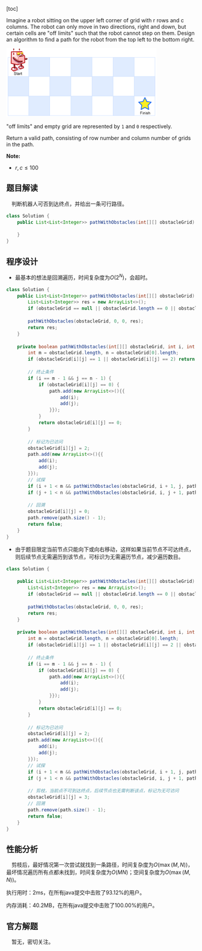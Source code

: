 [toc]

Imagine a robot sitting on the upper left corner of grid with r rows and c columns. The robot can only move in two directions, right and down, but certain cells are "off limits" such that the robot cannot step on them. Design an algorithm to find a path for the robot from the top left to the bottom right.

![](../images/0802.png)

"off limits" and empty grid are represented by `1` and `0` respectively.

Return a valid path, consisting of row number and column number of grids in the path.



**Note:**

- $r, c \le 100$



## 题目解读

&emsp;判断机器人可否到达终点，并给出一条可行路径。

```java
class Solution {
    public List<List<Integer>> pathWithObstacles(int[][] obstacleGrid) {

    }
}
```

## 程序设计

* 最基本的想法是回溯遍历，时间复杂度为$O(2^N)$，会超时。

```java
class Solution {
    public List<List<Integer>> pathWithObstacles(int[][] obstacleGrid) {
        List<List<Integer>> res = new ArrayList<>();
        if (obstacleGrid == null || obstacleGrid.length == 0 || obstacleGrid[0].length == 0) return res;

        pathWithObstacles(obstacleGrid, 0, 0, res);
        return res;
    }

    private boolean pathWithObstacles(int[][] obstacleGrid, int i, int j, List<List<Integer>> path) {
        int m = obstacleGrid.length, n = obstacleGrid[0].length;
        if (obstacleGrid[i][j] == 1 || obstacleGrid[i][j] == 2) return false;

        // 终止条件
        if (i == m - 1 && j == n - 1) {
            if (obstacleGrid[i][j] == 0) {
                path.add(new ArrayList<>(){{
                    add(i);
                    add(j);
                }});
            }
            return obstacleGrid[i][j] == 0;
        }

        // 标记为已访问
        obstacleGrid[i][j] = 2;
        path.add(new ArrayList<>(){{
            add(i);
            add(j);
        }});
        // 试探
        if (i + 1 < m && pathWithObstacles(obstacleGrid, i + 1, j, path)) return true;
        if (j + 1 < n && pathWithObstacles(obstacleGrid, i, j + 1, path)) return true;

        // 回溯
        obstacleGrid[i][j] = 0;
        path.remove(path.size() - 1);
        return false;
    }
}
```

* 由于题目限定当前节点只能向下或向右移动，这样如果当前节点不可达终点，则后续节点无需遍历到该节点，可标识为无需遍历节点，减少遍历数目。

```java
class Solution {

    public List<List<Integer>> pathWithObstacles(int[][] obstacleGrid) {
        List<List<Integer>> res = new ArrayList<>();
        if (obstacleGrid == null || obstacleGrid.length == 0 || obstacleGrid[0].length == 0) return res;

        pathWithObstacles(obstacleGrid, 0, 0, res);
        return res;
    }

    private boolean pathWithObstacles(int[][] obstacleGrid, int i, int j, List<List<Integer>> path) {
        int m = obstacleGrid.length, n = obstacleGrid[0].length;
        if (obstacleGrid[i][j] == 1 || obstacleGrid[i][j] == 2 || obstacleGrid[i][j] == 3) return false;

        // 终止条件
        if (i == m - 1 && j == n - 1) {
            if (obstacleGrid[i][j] == 0) {
                path.add(new ArrayList<>(){{
                    add(i);
                    add(j);
                }});
            }
            return obstacleGrid[i][j] == 0;
        }

        // 标记为已访问
        obstacleGrid[i][j] = 2;
        path.add(new ArrayList<>(){{
            add(i);
            add(j);
        }});
        // 试探
        if (i + 1 < m && pathWithObstacles(obstacleGrid, i + 1, j, path)) return true;
        if (j + 1 < n && pathWithObstacles(obstacleGrid, i, j + 1, path)) return true;

        // 剪枝，当前点不可到达终点，后续节点也无需判断该点，标记为无可访问
        obstacleGrid[i][j] = 3;
        // 回溯
        path.remove(path.size() - 1);
        return false;
    }
}
```

## 性能分析

&emsp;剪枝后，最好情况第一次尝试就找到一条路径，时间复杂度为$O(\max(M,N))$，最坏情况遍历所有点都未找到，时间复杂度为$O(MN)$；空间复杂度为$O(\max(M,N))$。

执行用时：2ms，在所有java提交中击败了93.12%的用户。

内存消耗：40.2MB，在所有java提交中击败了100.00%的用户。

## 官方解题

&emsp;暂无，密切关注。